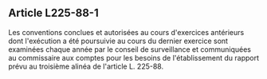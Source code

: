 Article L225-88-1
----
Les conventions conclues et autorisées au cours d'exercices antérieurs dont
l'exécution a été poursuivie au cours du dernier exercice sont examinées chaque
année par le conseil de surveillance et communiquées au commissaire aux comptes
pour les besoins de l'établissement du rapport prévu au troisième alinéa de
l'article L. 225-88.
